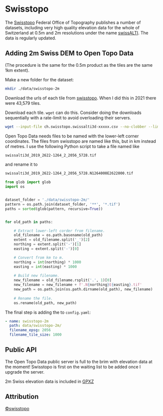 # Swisstopo


The [Swisstopo](https://www.swisstopo.admin.ch/en/swisstopo/organisation.html) Federal Office of Topography publishes a number of datasets, including very high quality elevation data for the whole of Switzerland at 0.5m and 2m resolutions under the name [swissALTI](https://www.swisstopo.admin.ch/en/geodata/height/alti3d.html). The data is regularly updated.



## Adding 2m Swiss DEM to Open Topo Data

(The procedure is the same for the 0.5m product as the tiles are the same 1km extent).

Make a new folder for the dataset:

```bash
mkdir ./data/swisstopo-2m
```

Download the urls of each tile from [swisstopo](https://www.swisstopo.admin.ch/en/geodata/height/alti3d.html). When I did this in 2021 there were 43,579 tiles.

Download each tile. `wget` can do this. Consider doing the downloads sequentially with a rate-limit to avoid overloading their servers.

```bash
wget --input-file ch.swisstopo.swissalti3d-xxxxx.csv --no-clobber --limit-rate 1M
```



Open Topo Data needs files to be named with the lower-left corner coordinates. The files from swisstopo are named like this, but in km instead of metres. I use the following Python script to take a file named like

```txt
swissalti3d_2019_2622-1264_2_2056_5728.tif
```

and rename it to 

```txt
swissalti3d_2019_2622-1264_2_2056_5728.N1264000E2622000.tif
```


```python
from glob import glob
import os


dataset_folder = './data/swisstopo-2m/'
pattern = os.path.join(dataset_folder, '**', '*.tif')
paths = sorted(glob(pattern, recursive=True))


for old_path in paths:

    # Extract lower-left corder from filename.
    old_filename = os.path.basename(old_path)
    extent = old_filename.split('_')[2]
    northing = extent.split('-')[1]
    easting = extent.split('-')[0]

    # Convert from km to m.
    northing = int(northing) * 1000
    easting = int(easting) * 1000
    
    # Build new filename.
    new_filename = old_filename.rsplit('.', 1)[0]
    new_filename = new_filename + f'.N{northing}E{easting}.tif'
    new_path = os.path.join(os.path.dirname(old_path), new_filename)
    
    # Rename the file.
    os.rename(old_path, new_path)
```


The final step is adding the to `config.yaml`:

```yaml
- name: swisstopo-2m
  path: data/swisstopo-2m/
  filename_epsg: 2056
  filename_tile_size: 1000
```


## Public API

The Open Topo Data public server is full to the brim with elevation data at the moment! Swisstopo is first on the waiting list to be added once I upgrade the server. 

2m Swiss elevation data is included in [GPXZ](https://www.gpxz.io/)

## Attribution

[©swisstopo](https://www.swisstopo.admin.ch/en/home/meta/conditions/geodata/ogd.html) 




